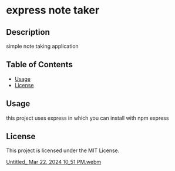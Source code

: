 
# express note taker

## Description
simple note taking application

## Table of Contents
- [Usage](#usage)
- [License](#license)
  


## Usage
this project uses express in which you can install with npm express

## License
This project is licensed under the MIT License.


[Untitled_ Mar 22, 2024 10_51 PM.webm](https://github.com/Dhicks-dev/-Express.js-Note-Taker/assets/72946905/710bb47c-fb06-49ef-a6eb-0d5dd41a70fb)
